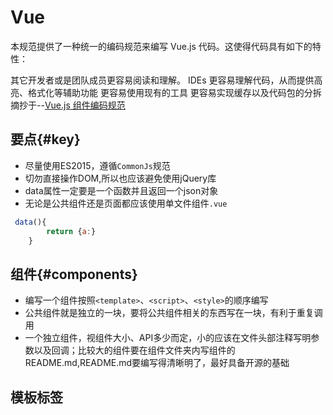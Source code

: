 # Vue
本规范提供了一种统一的编码规范来编写 Vue.js 代码。这使得代码具有如下的特性：

其它开发者或是团队成员更容易阅读和理解。
IDEs 更容易理解代码，从而提供高亮、格式化等辅助功能
更容易使用现有的工具
更容易实现缓存以及代码包的分拆
摘抄于--[Vue.js 组件编码规范](https://github.com/pablohpsilva/vuejs-component-style-guide/blob/master/README-CN.md#目录)
## 要点{#key}
* 尽量使用ES2015，遵循`CommonJs`规范
* 切勿直接操作DOM,所以也应该避免使用jQuery库
* data属性一定要是一个函数并且返回一个json对象
* 无论是公共组件还是页面都应该使用单文件组件`.vue`

```javascript
 data(){
        return {a:}
    }
```

## 组件{#components}
* 编写一个组件按照`<template>`、`<script>`、`<style>`的顺序编写
* 公共组件就是独立的一块，要将公共组件相关的东西写在一块，有利于重复调用
* 一个独立组件，视组件大小、API多少而定，小的应该在文件头部注释写明参数以及回调；比较大的组件要在组件文件夹内写组件的README.md,README.md要编写得清晰明了，最好具备开源的基础

## 模板标签<template>
* 尽量使用Vue的语法糖，比如可以用:style代替v-bind:style；用@click代替v-on:click
* 使用for列表循环要绑定`:key`
* 根元素应该根据具体情况给一个class控制样式，例如会员中心根模块首页：`home-index`

## script标签<template>
* 使用 name 属性。借助于 vue devtools 可以让你更方便的测试。指定 name 选项的另一个好处是便于调试--有名字的组件有更友好的警告信息。
* 对象的属性应该按照以下方法统一排序（考虑了数据之间的关联性与常用性）
* methods 里面的方法使用驼峰命名的动宾短语。
* 变量以及其他没有提及的问题参照js规范处理

```javascript
<script type="text/javascript">
  export default {
    name:'homePage'
    components: {},
    directives:{},
    props: {
      bar: {}, // 按字母顺序
      foo: {},
      fooBar: {}
    },
    data() {},
    computed: {},
    watch: {},
     // 生命周期函数
    beforeCreate() {},
    mounted() {},
    methods: {
        getType(){}
    }
   
  };
</script>
```

## style标签<style>{#style}
* 只存放本组件相关的css
* 其余规则参考css规范



